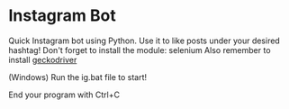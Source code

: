 # Instagram Bot

Quick Instagram bot using Python. Use it to like posts under your desired hashtag!
Don't forget to install the module: selenium
Also remember to install [geckodriver](https://github.com/mozilla/geckodriver/releases)

(Windows) Run the ig.bat file to start!

End your program with Ctrl+C
